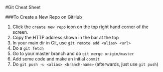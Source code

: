 #Git Cheat Sheet

###To Create a New Repo on GitHub

1. Click the `create new repo` icon on the top right hand corner of the screen.
2. Copy the HTTP address shown in the bar at the top
3. In your main dir in Git, use `git remote add <alias> <url>`
4. Do a `git fetch`
5. Go to your master branch and do `git merge origin/master`
6. Add some code and make an initial `commit`
7. Do `git push -u <alias> <branch-name>` (afterwards, just use `git push`)





